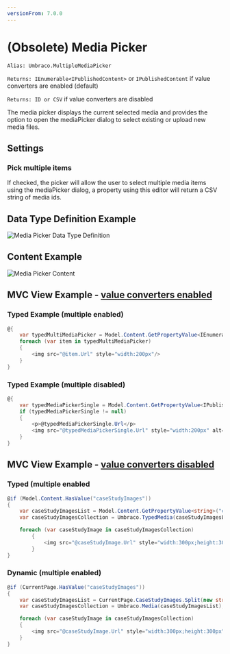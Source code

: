 ```yaml
---
versionFrom: 7.0.0
---
```


# (Obsolete) Media Picker

`Alias: Umbraco.MultipleMediaPicker`

`Returns: IEnumerable<IPublishedContent>` or `IPublishedContent` if value converters are enabled (default)

`Returns: ID or CSV` if value converters are disabled

The media picker displays the current selected media and provides the option to open the mediaPicker dialog to select existing or upload new media files.

## Settings

### Pick multiple items

If checked, the picker will allow the user to select multiple media items using the mediaPicker dialog, a property using this editor will return a CSV string of media ids.

## Data Type Definition Example

![Media Picker Data Type Definition](images/Media-Picker-DataType.jpg)

## Content Example 

![Media Picker Content](images/Media-Picker-Content.jpg)

## MVC View Example - [value converters enabled](../../../../Setup/Upgrading/760-breaking-changes.md#property-value-converters-u4-7318)

### Typed Example (multiple enabled)

```csharp
@{
    var typedMultiMediaPicker = Model.Content.GetPropertyValue<IEnumerable<IPublishedContent>>("caseStudyImages");
    foreach (var item in typedMultiMediaPicker)
    {
        <img src="@item.Url" style="width:200px"/>
    }
}
```

### Typed Example (multiple disabled)

```csharp
@{
    var typedMediaPickerSingle = Model.Content.GetPropertyValue<IPublishedContent>("featuredBanner");
    if (typedMediaPickerSingle != null)
    {
        <p>@typedMediaPickerSingle.Url</p>
        <img src="@typedMediaPickerSingle.Url" style="width:200px" alt="@typedMediaPickerSingle.GetPropertyValue("alt")" />
    }
}
```

## MVC View Example - [value converters disabled](../../../../Setup/Upgrading/760-breaking-changes.md#property-value-converters-u4-7318)

### Typed (multiple enabled

```csharp
@if (Model.Content.HasValue("caseStudyImages"))
{
    var caseStudyImagesList = Model.Content.GetPropertyValue<string>("caseStudyImages").Split(new string[] { "," }, StringSplitOptions.RemoveEmptyEntries).Select(int.Parse);
    var caseStudyImagesCollection = Umbraco.TypedMedia(caseStudyImagesList).Where(x => x != null);

    foreach (var caseStudyImage in caseStudyImagesCollection)
        {      
            <img src="@caseStudyImage.Url" style="width:300px;height:300px" />      
        }                                                               
}
```

### Dynamic (multiple enabled)                        

```csharp
@if (CurrentPage.HasValue("caseStudyImages"))
{
    var caseStudyImagesList = CurrentPage.CaseStudyImages.Split(new string[] { "," }, StringSplitOptions.RemoveEmptyEntries);
    var caseStudyImagesCollection = Umbraco.Media(caseStudyImagesList);

    foreach (var caseStudyImage in caseStudyImagesCollection)
    {
        <img src="@caseStudyImage.Url" style="width:300px;height:300px" />
    }
}
```
